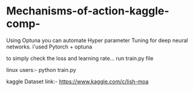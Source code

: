 # Mechanisms-of-action-kaggle-comp- 
Using Optuna you can automate Hyper parameter Tuning for deep neural networks.
i'used Pytorch + optuna

to simply check the loss and learning rate... run train.py file

linux users:- python train.py


kaggle Dataset link:- https://www.kaggle.com/c/lish-moa
